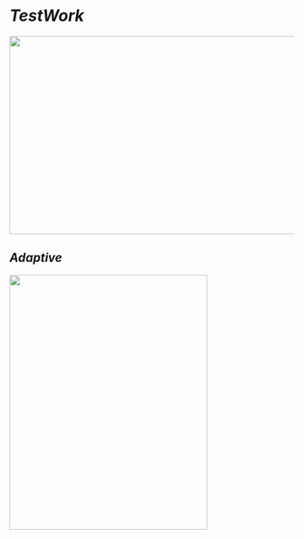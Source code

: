 # ***TestWork***
<img src = "https://media.giphy.com/media/j0wF2KnYFmHgYZfa8t/giphy.gif" width = "650px" height = "350px">

## ***Adaptive***
<img src = "https://media.giphy.com/media/ZFFLHl3mCvZ5JkAFb3/giphy.gif" width = "350px" height = "450px">
